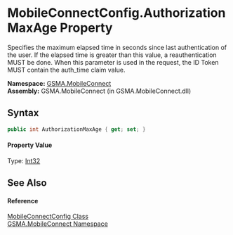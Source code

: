 MobileConnectConfig.AuthorizationMaxAge Property
================================================
Specifies the maximum elapsed time in seconds since last authentication of the user. If the elapsed time is greater than this value, a reauthentication MUST be done. When this parameter is used in the request, the ID Token MUST contain the auth_time claim value.

**Namespace:** [GSMA.MobileConnect][1]  
**Assembly:** GSMA.MobileConnect (in GSMA.MobileConnect.dll)

Syntax
------

```csharp
public int AuthorizationMaxAge { get; set; }
```

#### Property Value
Type: [Int32][2]

See Also
--------

#### Reference
[MobileConnectConfig Class][3]  
[GSMA.MobileConnect Namespace][1]  

[1]: ../README.md
[2]: http://msdn.microsoft.com/en-us/library/td2s409d
[3]: README.md
[4]: ../../_icons/Help.png